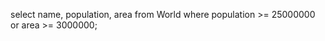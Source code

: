 select
    name,
    population,
    area
from
    World
where
    population >= 25000000 or area >= 3000000;
